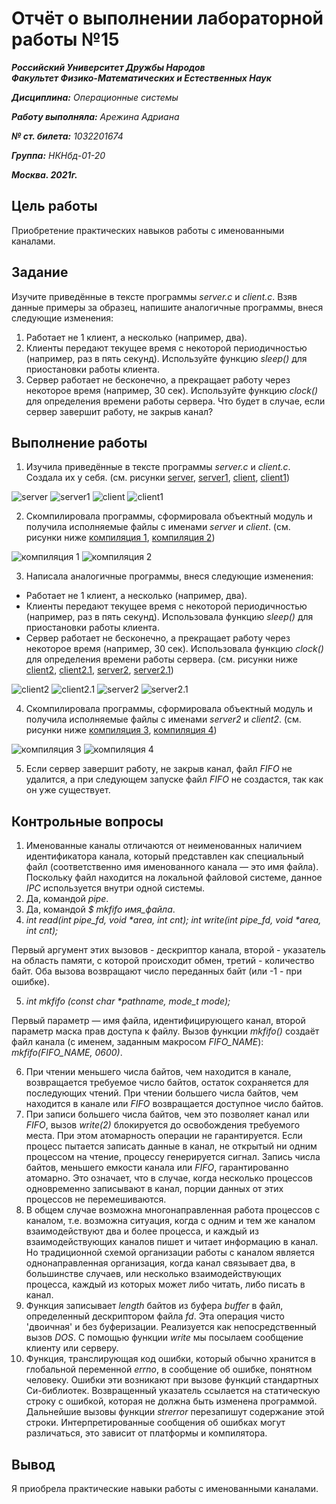 # Отчёт о выполнении лабораторной работы №15

***Российский Университет Дружбы Народов***  
***Факультет Физико-Математических и Естественных Наук***

***Дисциплина:*** *Операционные системы*

***Работу выполняла:*** *Арежина Адриана*

***№ ст. билета:*** *1032201674*

***Группа:*** *НКНбд-01-20*

***Москва. 2021г.***

## Цель работы

Приобретение практических навыков работы с именованными каналами.

## Задание

Изучите приведённые в тексте программы *server.c* и *client.c*. Взяв данные
примеры за образец, напишите аналогичные программы, внеся следующие изменения:
1. Работает не 1 клиент, а несколько (например, два).
2. Клиенты передают текущее время с некоторой периодичностью (например, раз
в пять секунд). Используйте функцию *sleep()* для приостановки работы клиента.
3. Сервер работает не бесконечно, а прекращает работу через некоторое время (например, 30 сек). Используйте функцию *clock()* для определения времени работы
сервера. Что будет в случае, если сервер завершит работу, не закрыв канал? 

## Выполнение работы

1. Изучила приведённые в тексте программы *server.c* и *client.c*. Создала их у себя. (см. рисунки [server](https://github.com/Adriana-Arezhina/Lab/blob/main/Lab15/pict/1.JPG), [server1](https://github.com/Adriana-Arezhina/Lab/blob/main/Lab15/pict/2.JPG), [client](https://github.com/Adriana-Arezhina/Lab/blob/main/Lab15/pict/3.JPG), [client1](https://github.com/Adriana-Arezhina/Lab/blob/main/Lab15/pict/4.JPG))

![server](https://github.com/Adriana-Arezhina/Lab/blob/main/Lab15/pict/1.JPG)
![server1](https://github.com/Adriana-Arezhina/Lab/blob/main/Lab15/pict/2.JPG)
![client](https://github.com/Adriana-Arezhina/Lab/blob/main/Lab15/pict/3.JPG)
![client1](https://github.com/Adriana-Arezhina/Lab/blob/main/Lab15/pict/4.JPG)

2. Скомпилировала программы, сформировала объектный модуль и получила исполняемые файлы с именами *server* и *client*. (см. рисунки ниже [компиляция 1](https://github.com/Adriana-Arezhina/Lab/blob/main/Lab15/pict/5.JPG), [компиляция 2](https://github.com/Adriana-Arezhina/Lab/blob/main/Lab15/pict/6.JPG))

![компиляция 1](https://github.com/Adriana-Arezhina/Lab/blob/main/Lab15/pict/5.JPG)
![компиляция 2](https://github.com/Adriana-Arezhina/Lab/blob/main/Lab15/pict/6.JPG)

3. Написала аналогичные программы, внеся следующие изменения: 
- Работает не 1 клиент, а несколько (например, два).
- Клиенты передают текущее время с некоторой периодичностью (например, раз
в пять секунд). Использовала функцию *sleep()* для приостановки работы клиента.
- Сервер работает не бесконечно, а прекращает работу через некоторое время (например, 30 сек). Использовала функцию *clock()* для определения времени работы сервера. (см. рисунки ниже [client2](https://github.com/Adriana-Arezhina/Lab/blob/main/Lab15/pict/7.JPG), [client2.1](https://github.com/Adriana-Arezhina/Lab/blob/main/Lab15/pict/8.JPG), [server2](https://github.com/Adriana-Arezhina/Lab/blob/main/Lab15/pict/9.JPG), [server2.1](https://github.com/Adriana-Arezhina/Lab/blob/main/Lab15/pict/10.JPG))

![client2](https://github.com/Adriana-Arezhina/Lab/blob/main/Lab15/pict/7.JPG)
![client2.1](https://github.com/Adriana-Arezhina/Lab/blob/main/Lab15/pict/8.JPG)
![server2](https://github.com/Adriana-Arezhina/Lab/blob/main/Lab15/pict/9.JPG)
![server2.1](https://github.com/Adriana-Arezhina/Lab/blob/main/Lab15/pict/10.JPG)

4. Скомпилировала программы, сформировала объектный модуль и получила исполняемые файлы с именами *server2* и *client2*. (см. рисунки ниже [компиляция 3](https://github.com/Adriana-Arezhina/Lab/blob/main/Lab15/pict/11.JPG), [компиляция 4](https://github.com/Adriana-Arezhina/Lab/blob/main/Lab15/pict/12.JPG))

![компиляция 3](https://github.com/Adriana-Arezhina/Lab/blob/main/Lab15/pict/11.JPG)
![компиляция 4](https://github.com/Adriana-Arezhina/Lab/blob/main/Lab15/pict/12.JPG)

5. Если сервер завершит работу, не закрыв канал, файл *FIFO* не удалится, а при следующем запуске файл *FIFO* не создастся, так как он уже существует.

## Контрольные вопросы

1. Именованные каналы отличаются от неименованных наличием идентификатора
канала, который представлен как специальный файл (соответственно имя
именованного канала — это имя файла). Поскольку файл находится на
локальной файловой системе, данное *IPC* используется внутри одной системы.
2. Да, командой *pipe*.
3. Да, командой *$ mkfifo имя_файла*.
4. *int read(int pipe_fd, void \*area, int cnt);* 
*int write(int pipe_fd, void \*area, int cnt);*

Первый аргумент этих вызовов - дескриптор канала, второй - указатель на область
памяти, с которой происходит обмен, третий - количество байт. Оба вызова
возвращают число переданных байт (или -1 - при ошибке).

5. *int mkfifo (const char \*pathname, mode_t mode);*

Первый параметр — имя файла, идентифицирующего канал, второй параметр
маска прав доступа к файлу. Вызов функции *mkfifo()* создаёт файл канала (с
именем, заданным макросом *FIFO_NAME*): *mkfifo(FIFO_NAME, 0600)*.

6. При чтении меньшего числа байтов, чем находится в канале, возвращается
требуемое число байтов, остаток сохраняется для последующих чтений. При
чтении большего числа байтов, чем находится в канале или *FIFO* возвращается
доступное число байтов.
7. При записи большего числа байтов, чем это позволяет канал или *FIFO*, вызов
*write(2)* блокируется до освобождения требуемого места. При этом атомарность
операции не гарантируется. Если процесс пытается записать данные в канал, не
открытый ни одним процессом на чтение, процессу генерируется сигнал.
Запись числа байтов, меньшего емкости канала или *FIFO*, гарантированно
атомарно. Это означает, что в случае, когда несколько процессов одновременно
записывают в канал, порции данных от этих процессов не перемешиваются.
8. В общем случае возможна многонаправленная работа процессов с каналом, т.е.
возможна ситуация, когда с одним и тем же каналом взаимодействуют два и
более процесса, и каждый из взаимодействующих каналов пишет и читает
информацию в канал. Но традиционной схемой организации работы с каналом
является однонаправленная организация, когда канал связывает два, в
большинстве случаев, или несколько взаимодействующих процесса, каждый из
которых может либо читать, либо писать в канал.
9. Функция записывает *length* байтов из буфера *buffer* в файл, определенный
дескриптором файла *fd*. Эта операция чисто 'двоичная' и без буферизации.
Реализуется как непосредственный вызов *DOS*. С помощью функции *write* мы посылаем сообщение клиенту или серверу.
10. Функция, транслирующая код ошибки, который обычно хранится в глобальной
переменной *errno*, в сообщение об ошибке, понятном человеку. Ошибки эти
возникают при вызове функций стандартных Си-библиотек.
Возвращенный указатель ссылается на статическую строку с ошибкой, которая не
должна быть изменена программой. Дальнейшие вызовы функции *strerror*
перезапишут содержание этой строки. Интерпретированные сообщения об
ошибках могут различаться, это зависит от платформы и компилятора.

## Вывод

Я приобрела практические навыки работы с именованными каналами.